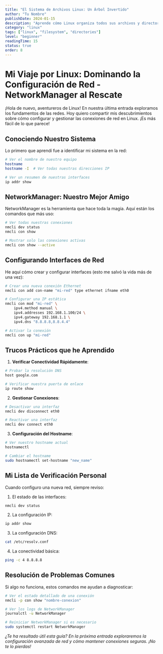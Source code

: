 ```yaml
---
title: "El Sistema de Archivos Linux: Un Árbol Invertido"
author: "Tu Nombre"
publishDate: 2024-01-15
description: "Aprende cómo Linux organiza todos sus archivos y directorios"
category: "linux"
tags: ["linux", "filesystem", "directories"]
level: "beginner"
readingTime: 15
status: true
order: 8
---
```


# Mi Viaje por Linux: Dominando la Configuración de Red - NetworkManager al Rescate

¡Hola de nuevo, aventureros de Linux! En nuestra última entrada exploramos los fundamentos de las redes. Hoy quiero compartir mis descubrimientos sobre cómo configurar y gestionar las conexiones de red en Linux. ¡Es más fácil de lo que parece!

## Conociendo Nuestro Sistema

Lo primero que aprendí fue a identificar mi sistema en la red:

```bash
# Ver el nombre de nuestro equipo
hostname
hostname -I  # Ver todas nuestras direcciones IP

# Ver un resumen de nuestras interfaces
ip addr show
```

## NetworkManager: Nuestro Mejor Amigo

NetworkManager es la herramienta que hace toda la magia. Aquí están los comandos que más uso:

```bash
# Ver todas nuestras conexiones
nmcli dev status
nmcli con show

# Mostrar solo las conexiones activas
nmcli con show --active
```

## Configurando Interfaces de Red

He aquí cómo crear y configurar interfaces (esto me salvó la vida más de una vez):

```bash
# Crear una nueva conexión Ethernet
nmcli con add con-name "mi-red" type ethernet ifname eth0

# Configurar una IP estática
nmcli con mod "mi-red" \
    ipv4.method manual \
    ipv4.addresses 192.168.1.100/24 \
    ipv4.gateway 192.168.1.1 \
    ipv4.dns "8.8.8.8,8.8.4.4"

# Activar la conexión
nmcli con up "mi-red"
```

## Trucos Prácticos que he Aprendido

1. **Verificar Conectividad Rápidamente**:
```bash
# Probar la resolución DNS
host google.com

# Verificar nuestra puerta de enlace
ip route show
```

2. **Gestionar Conexiones**:
```bash
# Desactivar una interfaz
nmcli dev disconnect eth0

# Reactivar una interfaz
nmcli dev connect eth0
```

3. **Configuración del Hostname**:
```bash
# Ver nuestro hostname actual
hostnamectl

# Cambiar el hostname
sudo hostnamectl set-hostname "new_name"
```

## Mi Lista de Verificación Personal

Cuando configuro una nueva red, siempre reviso:

1. El estado de las interfaces:
```bash
nmcli dev status
```

2. La configuración IP:
```bash
ip addr show
```

3. La configuración DNS:
```bash
cat /etc/resolv.conf
```

4. La conectividad básica:
```bash
ping -c 4 8.8.8.8
```

## Resolución de Problemas Comunes

Si algo no funciona, estos comandos me ayudan a diagnosticar:

```bash
# Ver el estado detallado de una conexión
nmcli -p con show "nombre-conexion"

# Ver los logs de NetworkManager
journalctl -u NetworkManager

# Reiniciar NetworkManager si es necesario
sudo systemctl restart NetworkManager
```

*¿Te ha resultado útil esta guía? En la próxima entrada exploraremos la configuración avanzada de red y cómo mantener conexiones seguras. ¡No te lo pierdas!*